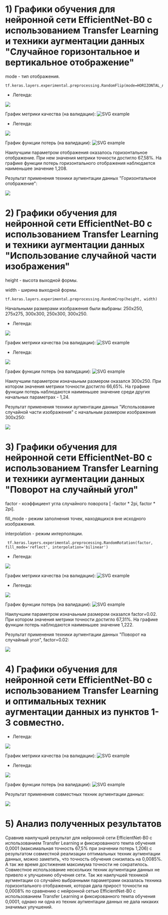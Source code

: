 # 1) Графики обучения для нейронной сети EfficientNet-B0 с использованием Transfer Learning и техники аугментации данных "Случайное горизонтальное и вертикальное отображение"

 mode - тип отображения.
```
tf.keras.layers.experimental.preprocessing.RandomFlip(mode=HORIZONTAL_AND_VERTICAL)
```

  - Легенда:

   ![](./Images/Flip_Acur.png)
  
   График метрики качества (на валидации):
   ![SVG example](./Images/epoch_categorical_accuracy_1.svg)

  - Легенда:

   ![](./Images/Flip_Loss.png)

  График функции потерь (на валидации):
   ![SVG example](./Images/epoch_loss_1.svg)

Наилучшим параметром отображения оказалось горизонтальное отображение. При нем значения метрики точности достигло 67,58%. На графике функции потерь горизонтального отображения наблюдается наименьшее значение 1,208. 

Результат применения техники аугментации данных "Горизонтальное отображение":

![](./Images/img_horizontal.jpg)

# 2) Графики обучения для нейронной сети EfficientNet-B0 с использованием Transfer Learning и техники аугментации данных "Использование случайной части изображения" 
  
  height - высота выходной формы.
  
  width - ширина выходной формы.
```
tf.keras.layers.experimental.preprocessing.RandomCrop(height, width)
```
 
 Начальными размерами изображения были выбраны: 250x250, 275x275, 300x300, 250x300, 300x250.
 
  - Легенда:

   ![](./Images/Crop_Accur.png)
  
   График метрики качества (на валидации):
   ![SVG example](./Images/epoch_categorical_accuracy_2.svg)
   
   - Легенда:

   ![](./Images/Crop_Loss.png)

  График функции потерь (на валидации):
   ![SVG example](./Images/epoch_loss_2.svg)
   
   Наилучшим параметром изначаьным размером оказался 300x250. При котором значения метрики точности достигло 66,65%. На графике функции потерь наблюдаются наименьшее значение среди других начальных параметрах - 1,24. 
   
   Результат применения техники аугментации данных "Использование случайной части изображения" с начальным размером изображения 300x250:

![](./Images/img_crop.jpg)

# 3) Графики обучения для нейронной сети EfficientNet-B0 с использованием Transfer Learning и техники аугментации данных "Поворот на случайный угол"
 
 factor - коэффициент угла случайного поворота  [ -factor * 2pi, factor * 2pi].
 
 fill_mode - режим заполнения точек, находящихся вне исходного изображения.
 
 interpolation - режим интерполяции. 
```
 tf.keras.layers.experimental.preprocessing.RandomRotation(factor, fill_mode='reflect', interpolation='bilinear')
```

  - Легенда:

   ![](./Images/Rot_Accur.png)
  
   График метрики качества (на валидации):
   ![SVG example](./Images/epoch_categorical_accuracy_3.svg)
   
   - Легенда:

   ![](./Images/Rot_Locc.png)

  График функции потерь (на валидации):
   ![SVG example](./Images/epoch_loss_3.svg)
   
   Наилучшим параметром изначаьным размером оказался factor=0.02. При котором значения метрики точности достигло 67,31%. На графике функции потерь наблюдаются наименьшее значение 1,222. 
   
   Результат применения техники аугментации данных "Поворот на случайный угол", factor=0.02:

![](./Images/img_rotation.jpg)
   
   # 4) Графики обучения для нейронной сети EfficientNet-B0 с использованием Transfer Learning и оптимальных техник аугментации данных из пунктов 1-3 совместно. 
  
  - Легенда:

   ![](./Images/Com_Acc.png)
  
   График метрики качества (на валидации):
   ![SVG example](./Images/epoch_categorical_accuracy_4.svg)
   
   - Легенда:

   ![](./Images/Comb_Loss.png)

  График функции потерь (на валидации):
   ![SVG example](./Images/epoch_loss_4.svg)
   
   Результат применения совместных техник аугментации данных:

![](./Images/img_combination.jpg)

# 5) Анализ полученных результатов

   Сравнив наилучший результат для нейронной сети EfficientNet-B0 с использованием Transfer Learning и фиксированного темпа обучения 0,0001 (максимальная точность 67,5% при значении потерь 1,206) с результатом совместной реализации оптимальных техник аугментации данных, можно заметить, что точность обучения снизилась на 0,0085%. А так же время достижения максимума точности не сократилось. Совместное использование нескольких техник аугментации данных не привело к улучшению обучения сети. Так же наилучшей техникой аугментации со случайно выбранными параметрами оказалась техника горизонтального отображения, которая дала прирост точности на 0,0008% по сравнению с нейронной сетью EfficientNet-B0 с использованием Transfer Learning и фиксированного темпа обучения 0,0001, однако ни одна из техник аугментации данных не дала никаких значимых улучшений.
